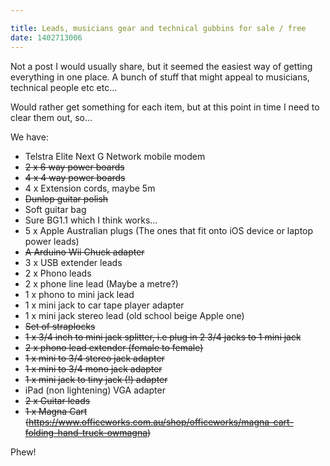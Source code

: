 ```yaml
---

title: Leads, musicians gear and technical gubbins for sale / free
date: 1402713006
---
```



Not a post I would usually share, but it seemed the easiest way of getting everything in one place. A bunch of stuff that might appeal to musicians, technical people etc etc&hellip;

Would rather get something for each item, but at this point in time I need to clear them out, so&hellip;

We have:<ul><li>Telstra Elite Next G Network mobile modem</li><li><del>2 x 6 way power boards</del></li><li><del>4 x 4 way power boards</del></li><li>4 x Extension cords, maybe 5m</li><li><del>Dunlop guitar polish</del></li><li>Soft guitar bag</li><li>Sure BG1.1 which I think works&hellip;</li><li>5 x Apple Australian plugs (The ones that fit onto iOS device or laptop power leads)</li><li><del>A Arduino Wii Chuck adapter</del></li><li>3 x USB extender leads</li><li>2 x Phono leads</li><li>2 x phone line lead (Maybe a metre?)</li><li>1 x phono to mini jack lead</li><li>1 x mini jack to car tape player adapter</li><li>1 x mini jack stereo lead (old school beige Apple one)</li><li><del>Set of straplocks</del></li><li><del>1 x 3/4 inch to mini jack splitter, i.e plug in 2 3/4 jacks to 1 mini jack</del></li><li><del>2 x phono lead extender (female to female)</del></li><li><del>1 x mini to 3/4 stereo jack adapter</del></li><li><del>1 x mini to 3/4 mono jack adapter</del></li><li><del>1 x mini jack to tiny jack (!) adapter</del></li><li>iPad (non lightening) VGA adapter</li><li><del>2 x Guitar leads</del></li><li><del>1 x Magna Cart (https://www.officeworks.com.au/shop/officeworks/magna-cart-folding-hand-truck-owmagna)</del></li></ul>

Phew!
